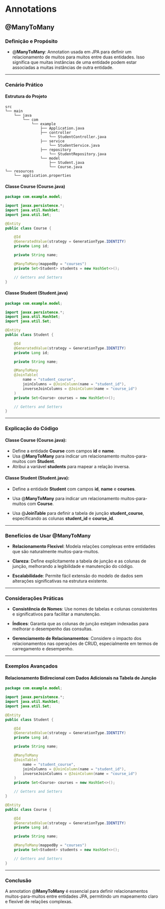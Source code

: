 
# Annotations

## @ManyToMany

### Definição e Propósito

- @**ManyToMany**: Annotation usada em JPA para definir um relacionamento de muitos para muitos entre duas entidades. Isso significa que muitas instâncias de uma entidade podem estar associadas a muitas instâncias de outra entidade.


---

### Cenário Prático

#### Estrutura do Projeto

```
src
└── main
    └── java
        └── com
            └── example
                ├── Application.java
                ├── controller
                    └── StudentController.java
                ├── service
                    └── StudentService.java
                ├── repository
                    └── StudentRepository.java
                └── model
                    ├── Student.java
                    └── Course.java
└── resources
    └── application.properties
```


#### Classe Course (Course.java)

```java
package com.example.model;

import javax.persistence.*;
import java.util.HashSet;
import java.util.Set;

@Entity
public class Course {

    @Id
    @GeneratedValue(strategy = GenerationType.IDENTITY)
    private Long id;

    private String name;

    @ManyToMany(mappedBy = "courses")
    private Set<Student> students = new HashSet<>();

    // Getters and Setters
}
```


#### Classe Student (Student.java)

```java
package com.example.model;

import javax.persistence.*;
import java.util.HashSet;
import java.util.Set;

@Entity
public class Student {

    @Id
    @GeneratedValue(strategy = GenerationType.IDENTITY)
    private Long id;

    private String name;

    @ManyToMany
    @JoinTable(
        name = "student_course",
        joinColumns = @JoinColumn(name = "student_id"),
        inverseJoinColumns = @JoinColumn(name = "course_id")
    )
    private Set<Course> courses = new HashSet<>();

    // Getters and Setters
}
```


---


### Explicação do Código

#### Classe Course (Course.java):

- Define a entidade **Course** com campos **id** e **name**.
- Usa @**ManyToMany** para indicar um relacionamento muitos-para-muitos com **Student**.
- Atribui a variável **students** para mapear a relação inversa.


#### Classe Student (Student.java):

- Define a entidade **Student** com campos **id**, **name** e **courses**.

- Usa @**ManyToMany** para indicar um relacionamento muitos-para-muitos com **Course**.

- Usa @**JoinTable** para definir a tabela de junção **student_course**, especificando as colunas **student_id** e **course_id**.


---


### Benefícios de Usar @ManyToMany

- **Relacionamento Flexível**: Modela relações complexas entre entidades que são naturalmente muitos-para-muitos.

- **Clareza**: Define explicitamente a tabela de junção e as colunas de junção, melhorando a legibilidade e manutenção do código.

- **Escalabilidade**: Permite fácil extensão do modelo de dados sem alterações significativas na estrutura existente.


---

### Considerações Práticas

- **Consistência de Nomes**: Use nomes de tabelas e colunas consistentes e significativos para facilitar a manutenção.


- **Índices**: Garanta que as colunas de junção estejam indexadas para melhorar o desempenho das consultas.


- **Gerenciamento de Relacionamentos**: Considere o impacto dos relacionamentos nas operações de CRUD, especialmente em termos de carregamento e desempenho.


---


### Exemplos Avançados

#### Relacionamento Bidirecional com Dados Adicionais na Tabela de Junção

```java
package com.example.model;

import javax.persistence.*;
import java.util.HashSet;
import java.util.Set;

@Entity
public class Student {

    @Id
    @GeneratedValue(strategy = GenerationType.IDENTITY)
    private Long id;

    private String name;

    @ManyToMany
    @JoinTable(
        name = "student_course",
        joinColumns = @JoinColumn(name = "student_id"),
        inverseJoinColumns = @JoinColumn(name = "course_id")
    )
    private Set<Course> courses = new HashSet<>();

    // Getters and Setters
}

@Entity
public class Course {

    @Id
    @GeneratedValue(strategy = GenerationType.IDENTITY)
    private Long id;

    private String name;

    @ManyToMany(mappedBy = "courses")
    private Set<Student> students = new HashSet<>();

    // Getters and Setters
}
```

---

### Conclusão

A annotation @**ManyToMany** é essencial para definir relacionamentos muitos-para-muitos entre entidades JPA, permitindo um mapeamento claro e flexível de relações complexas.

